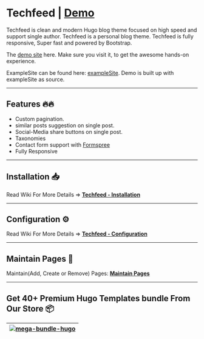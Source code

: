 # Techfeed | [Demo](https://demo.gethugothemes.com/techfeed/)

Techfeed is clean and modern Hugo blog theme focused on high speed and support single author. Techfeed is a personal blog theme. Techfeed is fully responsive, Super fast and powered by Bootstrap.

The [demo site](https://demo.gethugothemes.com/techfeed/) here. Make sure you visit it, to get the awesome hands-on experience.

ExampleSite can be found here: [exampleSite](https://github.com/gethugothemes/techfeed-hugo/tree/main/exampleSite). Demo is built up with exampleSite as source.

---

## Features 🔥🔥

-   Custom pagination.
-   similar posts suggestion on single post.
-   Social-Media share buttons on single post.
-   Taxonomies
-   Contact form support with [Formspree](https://formspree.io)
-   Fully Responsive
---

## Installation 📥

Read Wiki For More Details => **[Techfeed - Installation](https://github.com/gethugothemes/techfeed-hugo/wiki/installation)**

---

## Configuration ⚙

Read Wiki For More Details => **[Techfeed - Configuration](https://github.com/gethugothemes/techfeed-hugo/wiki/configuration)**

---

## Maintain Pages 📜

Maintain(Add, Create or Remove) Pages: **[Maintain Pages](https://github.com/gethugothemes/techfeed-hugo/wiki/Maintain-Pages)**

<!-- ---

## Release Changelog 📝

Release ChangeLog has info about stuff added: **[Releases](https://github.com/gethugothemes/Techfeed/releases)** -->

---


## Get 40+ Premium Hugo Templates bundle From Our Store 📦
| [![mega-bundle-hugo](https://gethugothemes.com/wp-content/themes/gethugothemes/assets/images/bundle.png)](https://gethugothemes.com/bundle/) |
| -- |
